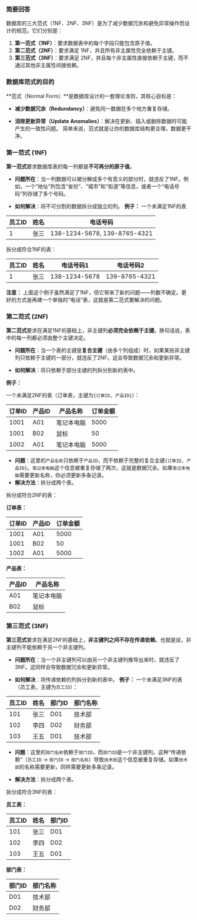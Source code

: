 ### **简要回答**

数据库的三大范式（1NF、2NF、3NF）是为了减少数据冗余和避免异常操作而设计的规范。它们分别是：

1. **第一范式（1NF）**：要求数据表中的每个字段只能包含原子值。
2. **第二范式（2NF）**：要求满足 1NF，并且所有非主属性完全依赖于主键。
3. **第三范式（3NF）**：要求满足 2NF，并且每个非主属性直接依赖于主键，而不通过其他非主属性间接依赖。

### 数据库范式的目的

**范式（Normal Form）**是数据库设计的一套理论准则，其核心目标是：

- **减少数据冗余（Redundancy）**：避免同一数据在多个地方重复存储。
    
- **消除更新异常（Update Anomalies）**：解决在更新、插入或删除数据时可能产生的一致性问题。
简单来说，范式就是让你的数据库结构更合理，数据更干净。

### 第一范式 (1NF)

**第一范式**要求数据库表的每一列都是**不可再分的原子值**。

- **问题所在**：当一列数据可以被分解成多个有意义的部分时，就违反了1NF。例如，一个“地址”列包含“省份”、“城市”和“街道”等信息，或者一个“电话号码”列存储了多个号码。
    
- **如何解决**：将不可分割的数据拆分成独立的列。
**例子：**
一个未满足1NF的表

|员工ID|姓名|电话号码|
|---|---|---|
|1|张三|138-1234-5678, 139-8765-4321|

拆分成符合1NF的表：

|员工ID|姓名|电话号码1|电话号码2|
|---|---|---|---|
|1|张三|138-1234-5678|139-8765-4321|

**注意：** 上面这个例子虽然满足了1NF，但它带来了新的问题——列数不确定。更好的方式是再建一个单独的“电话”表，这就是第二范式要解决的问题。

### 第二范式 (2NF)

**第二范式**要求在满足1NF的基础上，非主键列**必须完全依赖于主键**。换句话说，表中的每一列都必须由整个主键决定。

- **问题所在**：当一个表的主键是**复合主键**（由多个列组成）时，如果某些非主键列只依赖于主键的一部分，就违反了2NF。这会导致数据冗余和更新异常。
    
- **如何解决**：将只依赖于部分主键的列拆分到新的表中。

**例子：**

一个未满足2NF的表（订单表，主键为`{订单ID, 产品ID}`）：

| 订单ID | 产品ID | 产品名称  | 订单金额 |
| ---- | ---- | ----- | ---- |
| 1001 | A01  | 笔记本电脑 | 5000 |
| 1001 | B02  | 鼠标    | 50   |
| 1002 | A01  | 笔记本电脑 | 5000 |


- **问题**：这里的`产品名称`只依赖于`产品ID`，而不依赖于完整的复合主键`{订单ID, 产品ID}`。`笔记本电脑`这个信息被重复存储了两次，这就是数据冗余。如果`笔记本电脑`需要更新名称，你必须更新多条记录。
- **解决方法**：拆分成两个表。

拆分成符合2NF的表：

**订单表：**

|订单ID|产品ID|订单金额|
|---|---|---|
|1001|A01|5000|
|1001|B02|50|
|1002|A01|5000|

**产品表：**

|产品ID|产品名称|
|---|---|
|A01|笔记本电脑|
|B02|鼠标|
### 第三范式 (3NF)

**第三范式**要求在满足2NF的基础上，**非主键列之间不存在传递依赖**。也就是说，非主键列不能依赖于另一个非主键列。

- **问题所在**：当一个非主键列可以由另一个非主键列推导出来时，就违反了3NF。这同样会导致数据冗余和更新异常。
    
- **如何解决**：将传递依赖的列拆分到新的表中。
**例子：**
一个未满足3NF的表（员工表，主键为`员工ID`）：

| 员工ID | 姓名  | 部门ID | 部门名称 |
| ---- | --- | ---- | ---- |
| 101  | 张三  | D01  | 技术部  |
| 102  | 李四  | D02  | 财务部  |
| 103  | 王五  | D01  | 技术部  |

- **问题**：这里的`部门名称`依赖于`部门ID`，而`部门ID`是一个非主键列。这种“传递依赖”（`员工ID` -> `部门ID` -> `部门名称`）导致`技术部`这个信息被重复存储。如果`技术部`的名称需要更新，同样需要更新多条记录。
    
- **解决方法**：拆分成两个表。

拆分成符合3NF的表：

**员工表：**

|员工ID|姓名|部门ID|
|---|---|---|
|101|张三|D01|
|102|李四|D02|
|103|王五|D01|


**部门表：**

|部门ID|部门名称|
|---|---|
|D01|技术部|
|D02|财务部|

